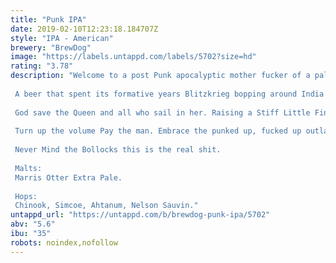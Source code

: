 ```yaml
---
title: "Punk IPA"
date: 2019-02-10T12:23:18.184707Z
style: "IPA - American"
brewery: "BrewDog"
image: "https://labels.untappd.com/labels/5702?size=hd"
rating: "3.78"
description: "Welcome to a post Punk apocalyptic mother fucker of a pale ale.  A beer that spent its formative years Blitzkrieg bopping around India and the sub continent. Quintessential Empire with an anarchic twist.  God save the Queen and all who sail in her. Raising a Stiff Little Finger to IPAs that have come before and those it is yet to meet.  Turn up the volume Pay the man. Embrace the punked up, fucked up outlaw elite.  Never Mind the Bollocks this is the real shit.  Malts: Marris Otter Extra Pale.  Hops: Chinook, Simcoe, Ahtanum, Nelson Sauvin."
untappd_url: "https://untappd.com/b/brewdog-punk-ipa/5702"
abv: "5.6"
ibu: "35"
robots: noindex,nofollow
---
```

